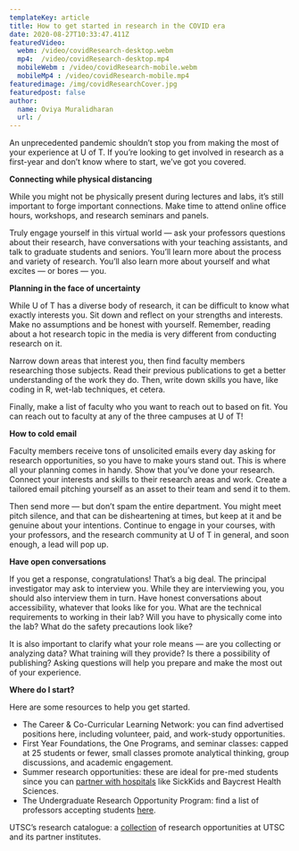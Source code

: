 ```yaml
---
templateKey: article
title: How to get started in research in the COVID era
date: 2020-08-27T10:33:47.411Z
featuredVideo:
  webm: /video/covidResearch-desktop.webm
  mp4:  /video/covidResearch-desktop.mp4
  mobileWebm : /video/covidResearch-mobile.webm
  mobileMp4 : /video/covidResearch-mobile.mp4
featuredimage: /img/covidResearchCover.jpg
featuredpost: false
author:
  name: Oviya Muralidharan
  url: /
---
```

<!--StartFragment-->

An unprecedented pandemic shouldn’t stop you from making the most of your experience at U of T. If you’re looking to get involved in research as a first-year and don’t know where to start, we’ve got you covered.

**Connecting while physical distancing**

While you might not be physically present during lectures and labs, it’s still important to forge important connections. Make time to attend online office hours, workshops, and research seminars and panels.

Truly engage yourself in this virtual world — ask your professors questions about their research, have conversations with your teaching assistants, and talk to graduate students and seniors. You’ll learn more about the process and variety of research. You’ll also learn more about yourself and what excites — or bores — you.

**Planning in the face of uncertainty**

While U of T has a diverse body of research, it can be difficult to know what exactly interests you. Sit down and reflect on your strengths and interests. Make no assumptions and be honest with yourself. Remember, reading about a hot research topic in the media is very different from conducting research on it.

Narrow down areas that interest you, then find faculty members researching those subjects. Read their previous publications to get a better understanding of the work they do. Then, write down skills you have, like coding in R, wet-lab techniques, et cetera.

Finally, make a list of faculty who you want to reach out to based on fit. You can reach out to faculty at any of the three campuses at U of T!

**How to cold email**

Faculty members receive tons of unsolicited emails every day asking for research opportunities, so you have to make yours stand out. This is where all your planning comes in handy. Show that you’ve done your research. Connect your interests and skills to their research areas and work. Create a tailored email pitching yourself as an asset to their team and send it to them.

Then send more — but don’t spam the entire department. You might meet pitch silence, and that can be disheartening at times, but keep at it and be genuine about your intentions. Continue to engage in your courses, with your professors, and the research community at U of T in general, and soon enough, a lead will pop up.

**Have open conversations**

If you get a response, congratulations! That’s a big deal. The principal investigator may ask to interview you. While they are interviewing you, you should also interview them in turn. Have honest conversations about accessibility, whatever that looks like for you. What are the technical requirements to working in their lab? Will you have to physically come into the lab? What do the safety precautions look like?

It is also important to clarify what your role means — are you collecting or analyzing data? What training will they provide? Is there a possibility of publishing? Asking questions will help you prepare and make the most out of your experience.

**Where do I start?**

Here are some resources to help you get started.

* The Career & Co-Curricular Learning Network: you can find advertised positions here, including volunteer, paid, and work-study opportunities.
* First Year Foundations, the One Programs, and seminar classes: capped at 25 students or fewer, small classes promote analytical thinking, group discussions, and academic engagement.
* Summer research opportunities: these are ideal for pre-med students since you can [partner with hospitals](https://glse.utoronto.ca/undergraduate-research-opportunities) like SickKids and Baycrest Health Sciences.
* The Undergraduate Research Opportunity Program: find a list of professors accepting students [here](https://www.artsci.utoronto.ca/current/academics/research-opportunities/research-opportunities-program).

UTSC’s research catalogue: a [collection](https://www.utsc.utoronto.ca/aacc/research-catalogue) of research opportunities at UTSC and its partner institutes.

<!--EndFragment-->